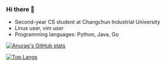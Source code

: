 ### Hi there 👋

<!--
**ThinyuXia/ThinyuXia** is a ✨ _special_ ✨ repository because its `README.md` (this file) appears on your GitHub profile.

Here are some ideas to get you started:

- 🔭 I’m currently working on ...
- 🌱 I’m currently learning ...
- 👯 I’m looking to collaborate on ...
- 🤔 I’m looking for help with ...
- 💬 Ask me about ...
- 📫 How to reach me: ...
- 😄 Pronouns: ...
- ⚡ Fun fact: ...
-->

- Second-year CS student at Changchun Industrial University
- Linux user, vim user
- Programming languages: Python, Java, Go

[![Anurag's GitHub stats](https://github-readme-stats.vercel.app/api?username=ThinyuXia&show_icons=true&theme=synthwave)](https://github.com/anuraghazra/github-readme-stats)

[![Top Langs](https://github-readme-stats.vercel.app/api/top-langs/?username=ThinyuXia&layout=compact)](https://github.com/anuraghazra/github-readme-stats)


